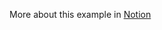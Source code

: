 More about this example in [Notion](https://www.notion.so/apify/How-to-correctly-call-actors-from-an-actor-7b0553a240e84830ac7e627e7320001d)